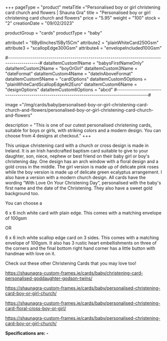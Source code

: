 +++
pageType = "product"
metaTitle ="Personalised boy or girl christening card church and flowers | Shauna Gra"
title = "Personalised boy or girl christening card church and flowers"
price = "5.95"
weight = "100"
stock = "2"
creationDate = "09/02/2023"

productGroup = "cards"
productType = "baby"

attribute1 = "6By6Inches15By15Cm" 
attribute2 = "plainWhiteCard250Gsm" 
attribute3 = "scallopEdge300Gsm" 
attribute4 = "envelopeIncluded100Gsm"

#---------------------------------------------------------------------------------------------#
dataItemCustom1Name = "babysFirstNameOnly"
dataItemCustom2Name = "boyOrGirl"
dataItemCustom3Name = "dateFormat"
dataItemCustom4Name = "dateInAboveFormat"
dataItemCustom5Name = "cardOptions"
dataItemCustom5Options = "plainWhiteCardScallopEdgeAt2Euro"
dataItemCustom6Name = "designOptions"
dataItemCustom6Options = "abcd"
#---------------------------------------------------------------------------------------------#
 
image ="/img/cards/baby/personalised-boy-or-girl-christening-card-church-and-flowers/personalised-boy-or-girl-christening-card-church-and-flowers"
 
description = "This is one of our cutest personalised christening cards, suitable for boys or girls, with striking colors and a modern design. You can choose from 4 designs at checkout."
+++

This unique christening card with a church or cross design is made in Ireland. It is an Irish handcrafted baptism card suitable to give to your daughter, son, niece, nephew or best friend on their baby girl or boy's christening day. One design has an arch window with a floral design and a gold cross in the middle. The girl version is made up of delicate pink roses while the boy version is made up of delicate green ecalyptus arrangement. I also have a version with a modern church design. All cards have the wording “With Love On Your Christening Day”, personalised with the baby's first name and the date of the Christening. They also have a sweet gold background too.

You can choose a

6 x 6 inch white card with plain edge. This comes with a matching envelope of 100gsm

OR

6 x 6 inch white scallop edge card on 3 sides. This comes with a matching envelope of 100gsm. It also has 3 rustic heart embellishments on three of the corners and the final bottom right hand corner has a little button with handmae with love on it.

Check out these other Christening Cards that you may love too!

https://shaunagra-custom-frames.ie/cards/baby/christening-card-personalised-goddaughter-godson-twins/

https://shaunagra-custom-frames.ie/cards/baby/personalised-christening-card-boy-or-girl-church/

https://shaunagra-custom-frames.ie/cards/baby/personalised-christening-card-floral-cross-boy-or-girl/

https://shaunagra-custom-frames.ie/cards/baby/personalised-christening-card-boy-or-girl-church/

**Specifications are: -**
